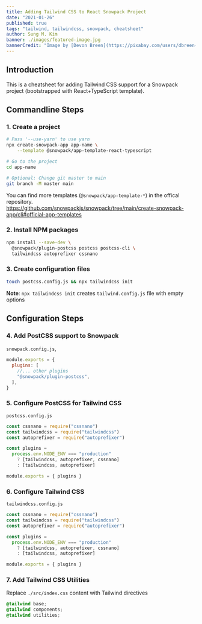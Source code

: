```yaml
---
title: Adding Tailwind CSS to React Snowpack Project
date: "2021-01-26"
published: true
tags: "tailwind, tailwindcss, snowpack, cheatsheet"
author: Sung M. Kim
banner: ./images/featured-image.jpg
bannerCredit: "Image by [Devon Breen](https://pixabay.com/users/dbreen-1643989/?utm_source=link-attribution&utm_medium=referral&utm_campaign=image&utm_content=1085072) from [Pixabay](https://pixabay.com/?utm_source=link-attribution&utm_medium=referral&utm_campaign=image&utm_content=1085072)"
---
```


## Introduction

This is a cheatsheet for adding Tailwind CSS support for a Snowpack project (bootstrapped with React+TypeScript template).

## Commandline Steps

### 1. Create a project

```bash
# Pass '--use-yarn' to use yarn
npx create-snowpack-app app-name \
	--template @snowpack/app-template-react-typescript

# Go to the project
cd app-name

# Optional: Change git master to main
git branch -M master main
```

You can find more templates (`@snowpack/app-template-*`) in the offical repository.  
https://github.com/snowpackjs/snowpack/tree/main/create-snowpack-app/cli#official-app-templates

### 2. Install NPM packages

```bash
npm install --save-dev \
  @snowpack/plugin-postcss postcss postcss-cli \
  tailwindcss autoprefixer cssnano
```

### 3. Create configuration files

```bash
touch postcss.config.js && npx tailwindcss init
```

**Note**: `npx tailwindcss init` creates `tailwind.config.js` file with empty options

## Configuration Steps

### 4. Add PostCSS support to Snowpack

`snowpack.config.js`,

```js
module.exports = {
  plugins: [
    //... other plugins
    "@snowpack/plugin-postcss",
  ],
}
```

### 5. Configure PostCSS for Tailwind CSS

`postcss.config.js`

```js
const cssnano = require("cssnano")
const tailwindcss = require("tailwindcss")
const autoprefixer = require("autoprefixer")

const plugins =
  process.env.NODE_ENV === "production"
    ? [tailwindcss, autoprefixer, cssnano]
    : [tailwindcss, autoprefixer]

module.exports = { plugins }
```

### 6. Configure Tailwind CSS

`tailwindcss.config.js`

```js
const cssnano = require("cssnano")
const tailwindcss = require("tailwindcss")
const autoprefixer = require("autoprefixer")

const plugins =
  process.env.NODE_ENV === "production"
    ? [tailwindcss, autoprefixer, cssnano]
    : [tailwindcss, autoprefixer]

module.exports = { plugins }
```

### 7. Add Tailwind CSS Utilities

Replace `./src/index.css` content with Tailwind directives

```css
@tailwind base;
@tailwind components;
@tailwind utilities;
```
